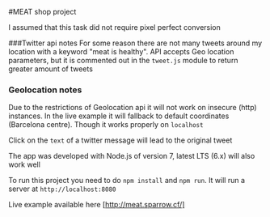 #MEAT shop project

I assumed that this task did not require pixel perfect conversion

###Twitter api notes
For some reason there are not many tweets around my location with a keyword "meat is healthy".
API accepts Geo location parameters, but it is commented out in the `tweet.js` module to return greater amount of tweets

### Geolocation notes
Due to the restrictions of Geolocation api it will not work on insecure (http) instances. In the live example it will fallback to default coordinates (Barcelona centre). Though it works properly on `localhost`

 
Click on the `text` of a twitter message will lead to the original tweet


The app was developed with Node.js of version 7, latest LTS (6.x) will also work well
 
To run this project you need to do `npm install` and `npm run`. It will run a server at `http://localhost:8080` 

Live example available here [http://meat.sparrow.cf/]

